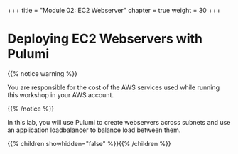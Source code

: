 +++
title = "Module 02: EC2 Webserver"
chapter = true
weight = 30
+++

# Deploying EC2 Webservers with Pulumi

{{% notice warning %}}<p> You are responsible for the cost of the AWS services used while running this workshop in your AWS account.</p> {{% /notice %}}

In this lab, you will use Pulumi to create webservers across subnets and use an application loadbalancer to balance load between them.

{{% children showhidden="false" %}}{{% /children %}}
